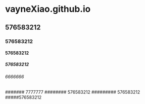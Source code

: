 # vayneXiao.github.io
## 576583212
### 576583212
#### 576583212
##### 576583212
###### 6666666
####### 7777777
######## 576583212
######### 576583212
#####576583212
